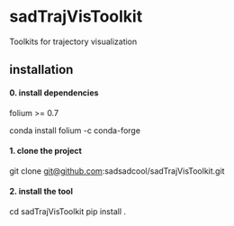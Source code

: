 # sadTrajVisToolkit
Toolkits for trajectory visualization

## installation
#### 0. install dependencies

folium >= 0.7

conda install folium -c conda-forge

#### 1. clone the project

git clone git@github.com:sadsadcool/sadTrajVisToolkit.git

#### 2. install the tool
cd sadTrajVisToolkit
pip install .
